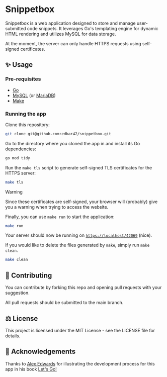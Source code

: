# Snippetbox
Snippetbox is a web application designed to store and manage user-submitted code snippets. It leverages Go's templating engine for dynamic HTML rendering and utilizes MySQL for data storage. 

At the moment, the server can only handle HTTPS requests using self-signed certificates.

## ✨ Usage
### Pre-requisites
- [Go](https://go.dev/dl/) 
- [MySQL](https://dev.mysql.com/downloads/installer/) (or [MariaDB](https://mariadb.com/kb/en/where-to-download-mariadb/))
- [Make](https://www.gnu.org/software/make/)

### Running the app
Clone this repository:

```bash
git clone git@github.com:edbar42/snippetbox.git
```

Go to the directory where you cloned the app in and install its Go dependencies:

```bash
go mod tidy
```
Run the `make tls` script to generate self-signed TLS certificates for the HTTPS server:

```bash
make tls
```

> [!WARNING]
> Since these certificates are self-signed, your browser will (probably) give you a warning when trying to access the website.

Finally, you can use `make run` to start the application:

```bash
make run
```
Your server should now be running on [`https://localhost/42069`](https://localhost:42069/) (nice).

If you would like to delete the files generated by `make`, simply run `make clean`.

```bash
make clean
```

## 🤝 Contributing
You can contribute by forking this repo and opening pull requests with your suggestion. 

All pull requests should be submitted to the main branch.

## ⚖️ License
This project is licensed under the MIT License - see the LICENSE file for details.

## :pray: Acknowledgements
Thanks to [Alex Edwards](https://www.alexedwards.net/) for illustrating the development process for this app in his book [Let's Go!](https://lets-go.alexedwards.net/)

